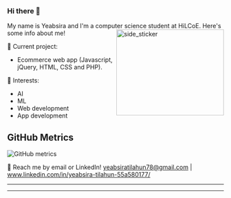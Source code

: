 ### Hi there 👋

My name is Yeabsira and I'm a computer science student at HiLCoE. Here's some info about me!
<img align="right" width=250px height=200px alt="side_sticker" src="https://media.giphy.com/media/TEnXkcsHrP4YedChhA/giphy.gif" />
<!-- ⚡ Work experience: <br>
- Incoming Software Engineer intern at Facebook/Meta [New York. Summer 2022] -->

🔭 Current project: 
- Ecommerce web app (Javascript, jQuery, HTML, CSS and PHP).

🌱 Interests:
- AI
- ML
- Web development
- App development


## GitHub Metrics

![GitHub metrics](https://metrics.lecoq.io/yeab-tilahun)
<!-- <a href="https://metrics.lecoq.io/yeab-tilahun" src="https://metrics.lecoq.io/yeab-tilahun" alt"https://metrics.lecoq.io/yeab-tilahun"/></a> -->


💬 Reach me by email or LinkedIn! yeabsiratilahun78@gmail.com | www.linkedin.com/in/yeabsira-tilahun-55a580177/

<!-- 📫 Visit my website:  -->

<!-- <h1 align="left">Hi 👋, I'm Yeabsira</h1>
<h3 align="left">A passionate Programmer at HiLCoE</h3>
<p align="left"> <img src="https://komarev.com/ghpvc/?username=yeab-tilahun" alt="yeab-tilahun" /> </p>
- 🔭 I’m interested in AI and Web Dev
- 🌱 I’m currently learning Computer Science
<h3 align="left">Connect with me on Linkedin:</h3>
<p align="left">
<a href="https://www.linkedin.com/in/yeabsira-tilahun-55a580177/" target="blank"><img align="center" src="https://raw.githubusercontent.com/rahuldkjain/github-profile-readme-generator/master/src/images/icons/Social/linked-in-alt.svg" alt="https://www.linkedin.com/in/yeabsira-tilahun-55a580177/" height="30" width="40" /></a>
</p> -->

---

<!-- ![my github stats](https://github-readme-stats.vercel.app/api?username=yeab-tilahun&count_private=true&show_icons=true&hide=stars&theme=tokyonight) -->

----


